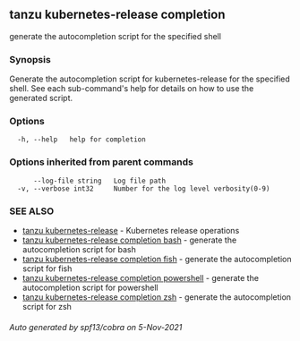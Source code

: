 ## tanzu kubernetes-release completion

generate the autocompletion script for the specified shell

### Synopsis


Generate the autocompletion script for kubernetes-release for the specified shell.
See each sub-command's help for details on how to use the generated script.


### Options

```
  -h, --help   help for completion
```

### Options inherited from parent commands

```
      --log-file string   Log file path
  -v, --verbose int32     Number for the log level verbosity(0-9)
```

### SEE ALSO

* [tanzu kubernetes-release](tanzu_kubernetes-release.md)	 - Kubernetes release operations
* [tanzu kubernetes-release completion bash](tanzu_kubernetes-release_completion_bash.md)	 - generate the autocompletion script for bash
* [tanzu kubernetes-release completion fish](tanzu_kubernetes-release_completion_fish.md)	 - generate the autocompletion script for fish
* [tanzu kubernetes-release completion powershell](tanzu_kubernetes-release_completion_powershell.md)	 - generate the autocompletion script for powershell
* [tanzu kubernetes-release completion zsh](tanzu_kubernetes-release_completion_zsh.md)	 - generate the autocompletion script for zsh

###### Auto generated by spf13/cobra on 5-Nov-2021
